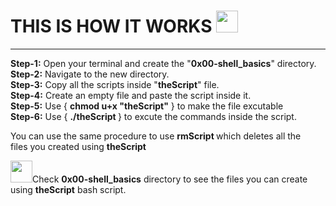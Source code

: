 <h1> THIS IS HOW IT WORKS <img width="35"src="https://toppng.com/uploads/preview/image-result-for-tips-icon-tips-icon-white-11562972429ayurgqmzbk.png"> </h1>

******

<p> 
<b> Step-1:</b> Open your terminal and create the "<b>0x00-shell_basics</b>" directory. </br>
<b> Step-2:</b> Navigate to the new directory. </br>
<b> Step-3:</b> Copy all the scripts inside "<b>theScript</b>" file. </br>
<b> Step-4:</b> Create an empty file and paste the script inside it. </br>
<b> Step-5:</b> Use { <b>chmod u+x "theScript"</b> } to make the file excutable </br>
<b> Step-6:</b> Use { <b>./theScript </b>} to excute the commands inside the script. </br>

You can use the same procedure to use <b> rmScript </b> which deletes all the </br> files you created using <b>theScript</b></br>

<img width="35" src="https://www.pinclipart.com/picdir/middle/562-5626043_index-finger-pointing-black-and-white-finger-clipart.png">Check <b>0x00-shell_basics</b> directory to see the files you can create using <b>theScript</b> bash script.

</p>

